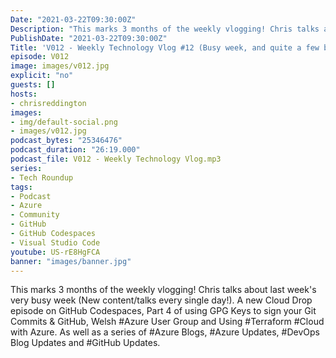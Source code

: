 ```yaml
---
Date: "2021-03-22T09:30:00Z"
Description: "This marks 3 months of the weekly vlogging! Chris talks about last week's very busy week (New content/talks every single day!). A new Cloud Drop episode on GitHub Codespaces, Part 4 of using GPG Keys to sign your Git Commits & GitHub, Welsh #Azure User Group and Using #Terraform #Cloud with Azure. As well as a series of #Azure Blogs, #Azure Updates, #DevOps Blog Updates and #GitHub Updates."
PublishDate: "2021-03-22T09:30:00Z"
Title: 'V012 - Weekly Technology Vlog #12 (Busy week, and quite a few blog posts to cover!)'
episode: V012
image: images/v012.jpg
explicit: "no"
guests: []
hosts:
- chrisreddington
images:
- img/default-social.png
- images/v012.jpg
podcast_bytes: "25346476"
podcast_duration: "26:19.000"
podcast_file: V012 - Weekly Technology Vlog.mp3
series:
- Tech Roundup
tags:
- Podcast
- Azure
- Community
- GitHub
- GitHub Codespaces
- Visual Studio Code
youtube: US-rE8HgFCA
banner: "images/banner.jpg"
---
```

This marks 3 months of the weekly vlogging! Chris talks about last week's very busy week (New content/talks every single day!). A new Cloud Drop episode on GitHub Codespaces, Part 4 of using GPG Keys to sign your Git Commits & GitHub, Welsh #Azure User Group and Using #Terraform #Cloud with Azure. As well as a series of #Azure Blogs, #Azure Updates, #DevOps Blog Updates and #GitHub Updates.